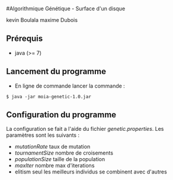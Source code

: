 #Algorithmique Génétique - Surface d'un disque

kevin Boulala
maxime Dubois

## Prérequis
- java (>= 7)

## Lancement du programme
- En ligne de commande lancer la commande :
```
$ java -jar moia-genetic-1.0.jar
```

## Configuration du programme
La configuration se fait a l'aide du fichier _genetic.properties_.
Les paramètres sont les suivants :

* _mutationRate_ taux de mutation
* _tournamentSize_ nombre de croisements
* _populationSize_ taille de la population
* _maxIter_ nombre max d'iterations
* elitism seul les meilleurs individus se combinent avec d'autres
